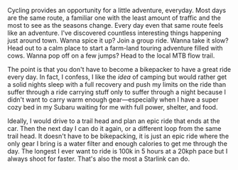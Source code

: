Cycling provides an opportunity for a little adventure, everyday. Most days are the same route, a familiar one with the least amount of traffic and the most to see as the seasons change. Every day even that same route feels like an adventure. I've discovered countless interesting things happening just around town. Wanna spice it up? Join a group ride. Wanna take it slow? Head out to a calm place to start a farm-land touring adventure filled with cows. Wanna pop off on a few jumps? Head to the local MTB flow trail.

The point is that you don't have to become a bikepacker to have a great ride every day. In fact, I confess, I like the *idea* of camping but would rather get a solid nights sleep with a full recovery and push my limits on the ride than suffer through a ride carrying stuff only to suffer through a night because I didn't want to carry warm enough gear—especially when I have a super cozy bed in my Subaru waiting for me with full power, shelter, and food.

Ideally, I would drive to a trail head and plan an epic ride that ends at the car. Then the next day I can do it again, or a different loop from the same trail head. It doesn't have to be bikepacking, it is just an epic ride where the only gear I bring is a water filter and enough calories to get me through the day. The longest I ever want to ride is 100k in 5 hours at a 20kph pace but I always shoot for faster. That's also the most a Starlink can do.